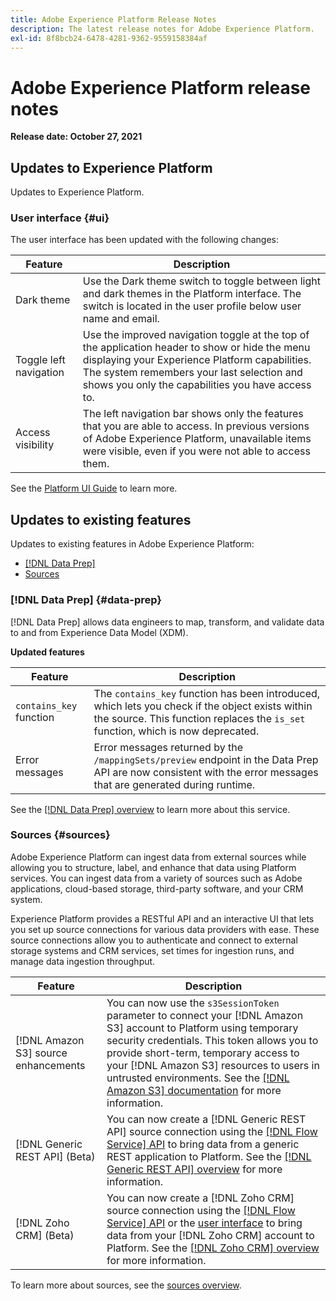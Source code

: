 ```yaml
---
title: Adobe Experience Platform Release Notes
description: The latest release notes for Adobe Experience Platform.
exl-id: 8f8bcb24-6478-4281-9362-9559158384af
---
```

# Adobe Experience Platform release notes 

**Release date: October 27, 2021**

## Updates to Experience Platform

Updates to Experience Platform.

### User interface {#ui}

The user interface has been updated with the following changes:

| Feature | Description |
| --- | --- |
| Dark theme | Use the Dark theme switch to toggle between light and dark themes in the Platform interface. The switch is located in the user profile below user name and email. |
| Toggle left navigation | Use the improved navigation toggle at the top of the application header to show or hide the menu displaying your Experience Platform capabilities. The system remembers your last selection and shows you only the capabilities you have access to. |
| Access visibility | The left navigation bar shows only the features that you are able to access. In previous versions of Adobe Experience Platform, unavailable items were visible, even if you were not able to access them. |

See the [Platform UI Guide](../../landing/ui-guide.md) to learn more.

## Updates to existing features

Updates to existing features in Adobe Experience Platform:

- [[!DNL Data Prep]](#data-prep)
- [Sources](#sources)

### [!DNL Data Prep] {#data-prep}

[!DNL Data Prep] allows data engineers to map, transform, and validate data to and from Experience Data Model (XDM).

**Updated features**

| Feature | Description |
| --- | --- |
| `contains_key` function | The `contains_key` function has been introduced, which lets you check if the object exists within the source. This function replaces the `is_set` function, which is now deprecated. |
| Error messages | Error messages returned by the `/mappingSets/preview` endpoint in the Data Prep API are now consistent with the error messages that are generated during runtime. |

See the [[!DNL Data Prep] overview](../../data-prep/home.md) to learn more about this service.

### Sources {#sources}

Adobe Experience Platform can ingest data from external sources while allowing you to structure, label, and enhance that data using Platform services. You can ingest data from a variety of sources such as Adobe applications, cloud-based storage, third-party software, and your CRM system.

Experience Platform provides a RESTful API and an interactive UI that lets you set up source connections for various data providers with ease. These source connections allow you to authenticate and connect to external storage systems and CRM services, set times for ingestion runs, and manage data ingestion throughput.

| Feature | Description |
| --- | --- |
| [!DNL Amazon S3] source enhancements | You can now use the `s3SessionToken` parameter to connect your [!DNL Amazon S3] account to Platform using temporary security credentials. This token allows you to provide short-term, temporary access to your [!DNL Amazon S3] resources to users in untrusted environments. See the [[!DNL Amazon S3] documentation](../../sources/connectors/cloud-storage/s3.md#prerequisites) for more information. |
| [!DNL Generic REST API] (Beta) | You can now create a [!DNL Generic REST API] source connection using the [[!DNL Flow Service] API](../../sources/tutorials/api/create/protocols/generic-rest.md) to bring data from a generic REST application to Platform. See the [[!DNL Generic REST API] overview](../../sources/connectors/protocols/generic-rest.md) for more information. |
| [!DNL Zoho CRM] (Beta) | You can now create a [!DNL Zoho CRM] source connection using the [[!DNL Flow Service] API](../../sources/tutorials/api/create/crm/zoho.md) or the [user interface](../../sources/tutorials/ui/create/crm/zoho.md) to bring data from your [!DNL Zoho CRM] account to Platform. See the [[!DNL Zoho CRM] overview](../../sources/connectors/crm/zoho.md) for more information. |

To learn more about sources, see the [sources overview](../../sources/home.md).

